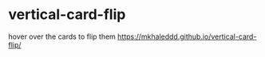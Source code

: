 # vertical-card-flip
hover over the cards to flip them
https://mkhaleddd.github.io/vertical-card-flip/
